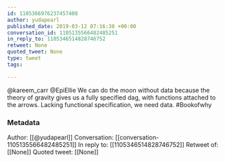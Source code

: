 ```yaml
---
id: 1105366976237457408
author: yudapearl
published_date: 2019-03-12 07:16:38 +00:00
conversation_id: 1105135566482485251
in_reply_to: 1105346514828746752
retweet: None
quoted_tweet: None
type: tweet
tags:

---
```


@kareem_carr @EpiEllie We can do the moon without data because the theory of gravity gives us a fully specified dag, with functions attached to the arrows. Lacking functional specification,
we need data. #Bookofwhy

### Metadata

Author: [[@yudapearl]]
Conversation: [[conversation-1105135566482485251]]
In reply to: [[1105346514828746752]]
Retweet of: [[None]]
Quoted tweet: [[None]]
